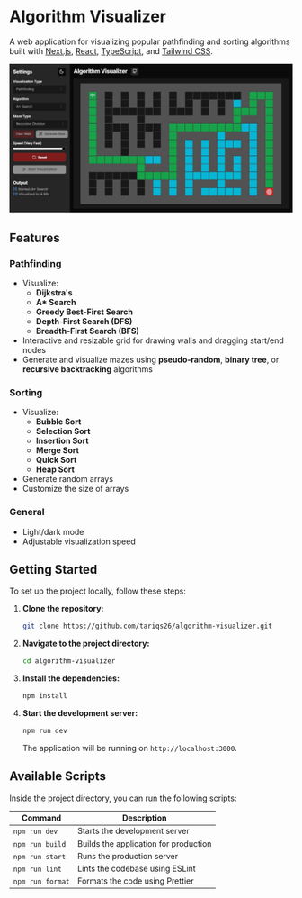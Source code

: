 # Algorithm Visualizer

A web application for visualizing popular pathfinding and sorting algorithms built with [Next.js](https://nextjs.org/), [React](https://reactjs.org/), [TypeScript](https://www.typescriptlang.org/), and [Tailwind CSS](https://tailwindcss.com/).

![Algorithm Visualizer](./src/app/opengraph-image.jpg)

## Features

### Pathfinding

- Visualize:
  - **Dijkstra's**
  - **A\* Search**
  - **Greedy Best-First Search**
  - **Depth-First Search (DFS)**
  - **Breadth-First Search (BFS)**
- Interactive and resizable grid for drawing walls and dragging start/end nodes
- Generate and visualize mazes using **pseudo-random**, **binary tree**, or **recursive backtracking** algorithms

### Sorting

- Visualize:
  - **Bubble Sort**
  - **Selection Sort**
  - **Insertion Sort**
  - **Merge Sort**
  - **Quick Sort**
  - **Heap Sort**
- Generate random arrays
- Customize the size of arrays

### General

- Light/dark mode
- Adjustable visualization speed

## Getting Started

To set up the project locally, follow these steps:

1. **Clone the repository:**

   ```bash
   git clone https://github.com/tariqs26/algorithm-visualizer.git
   ```

2. **Navigate to the project directory:**

   ```bash
   cd algorithm-visualizer
   ```

3. **Install the dependencies:**

   ```bash
   npm install
   ```

4. **Start the development server:**

   ```bash
   npm run dev
   ```

   The application will be running on `http://localhost:3000`.

## Available Scripts

Inside the project directory, you can run the following scripts:

| Command          | Description                           |
| ---------------- | ------------------------------------- |
| `npm run dev`    | Starts the development server         |
| `npm run build`  | Builds the application for production |
| `npm run start`  | Runs the production server            |
| `npm run lint`   | Lints the codebase using ESLint       |
| `npm run format` | Formats the code using Prettier       |
